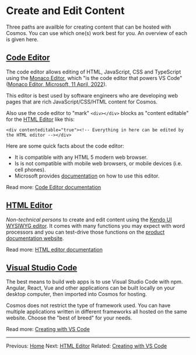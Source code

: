 # Create and Edit Content

Three paths are availble for creating content that can be hosted with Cosmos.  You can use which one(s) work best for you. An overview of each is given here.

## [Code Editor](https://github.com/CosmosSoftware/Cosmos.Cms/blob/main/Documentation/Content/Editors/CodeEditor.md)

The code editor allows editing of HTML, JavaScript, CSS and TypeScript using the [Monaco Editor](https://microsoft.github.io/monaco-editor/), which "is the code editor that powers VS Code" ([Monaco Editor, Microsoft, 11 April, 2022](https://microsoft.github.io/monaco-editor/)).

This editor is best used by software engineers who are developing web pages that are rich JavaScript/CSS/HTML content for Cosmos.

Also use the code editor to "mark" `<div></div>` blocks as "content editable" for the [HTML Editor](https://github.com/CosmosSoftware/Cosmos.Cms/blob/main/Documentation/Content/Editors/WYSIWYG(HTMLEditor).md) like this:

`<div contenteditable="true"><!-- Everything in here can be edited by the HTML editor --></div>`

Here are some quick facts about the code editor:

* It is compatible with any HTML 5 modern web browser.
* Is is not compatible with mobile web browsers, or mobile devices (i.e. cell phones).
* Microsoft provides [documentation](https://code.visualstudio.com/docs/editor/editingevolved) on how to use this editor.

Read more: [Code Editor documentation](https://github.com/CosmosSoftware/Cosmos.Cms/blob/main/Documentation/Content/Editors/CodeEditor.md)

## [HTML Editor](https://github.com/CosmosSoftware/Cosmos.Cms/blob/main/Documentation/Content/Editors/WYSIWYG(HTMLEditor).md)

*Non-technical persons* to create and edit content using the [Kendo UI WYSIWYG editor](https://demos.telerik.com/kendo-ui/editor/index).  It comes with many functions you may expect with word processors and you can test-drive those functions on the [product documentation website](https://demos.telerik.com/kendo-ui/editor/all-tools).

Read more: [HTML editor documentation](https://github.com/CosmosSoftware/Cosmos.Cms/blob/main/Documentation/Content/Editors/WYSIWYG(HTMLEditor).md)

## [Visual Studio Code](https://github.com/CosmosSoftware/Cosmos.Cms/blob/main/Documentation/Content/Editors/Creating-with-VS-Code.md)

The best means to build web apps is to use Visual Studio Code with npm.  Angular, React, Vue and other applications can be built locally on your desktop computer, then imported into Cosmos for hosting.

Cosmos does not restrict the type of framework used. You can have multiple applications written in different frameworks all hosted on the same website. Choose the "best of breed" for your needs.

Read more: [Creating with VS Code](https://github.com/CosmosSoftware/Cosmos.Cms/blob/main/Documentation/Content/Editors/Creating-with-VS-Code.md)
___
Previous: [Home](https://github.com/CosmosSoftware/Cosmos.Cms#cosmos) Next: [HTML Editor](https://github.com/CosmosSoftware/Cosmos.Cms/blob/main/Documentation/Content/Editors/WYSIWYG(HTMLEditor).md) Related: [Creating with VS Code](https://github.com/CosmosSoftware/Cosmos.Cms/blob/main/Documentation/Content/Editors/Creating-with-VS-Code.md)
